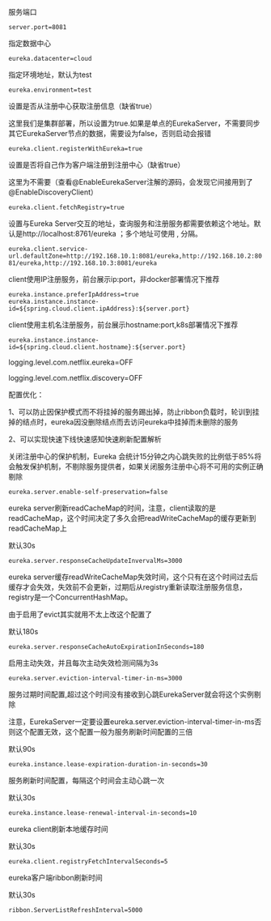 服务端口

``server.port=8081``

指定数据中心

``eureka.datacenter=cloud``

指定环境地址，默认为test

``eureka.environment=test``

设置是否从注册中心获取注册信息（缺省true）

这里我们是集群部署，所以设置为true.如果是单点的EurekaServer，不需要同步其它EurekaServer节点的数据，需要设为false，否则启动会报错

``eureka.client.registerWithEureka=true``

设置是否将自己作为客户端注册到注册中心（缺省true）

这里为不需要（查看@EnableEurekaServer注解的源码，会发现它间接用到了@EnableDiscoveryClient）

``eureka.client.fetchRegistry=true``

设置与Eureka Server交互的地址，查询服务和注册服务都需要依赖这个地址。默认是http://localhost:8761/eureka ；多个地址可使用 , 分隔。

``eureka.client.service-url.defaultZone=http://192.168.10.1:8081/eureka,http://192.168.10.2:8081/eureka,http://192.168.10.3:8081/eureka``

client使用IP注册服务，前台展示ip:port，非docker部署情况下推荐

```
eureka.instance.preferIpAddress=true
eureka.instance.instance-id=${spring.cloud.client.ipAddress}:${server.port}
```

client使用主机名注册服务，前台展示hostname:port,k8s部署情况下推荐

``eureka.instance.instance-id=${spring.cloud.client.hostname}:${server.port}``



logging.level.com.netflix.eureka=OFF

logging.level.com.netflix.discovery=OFF



配置优化：

1、可以防止因保护模式而不将挂掉的服务踢出掉，防止ribbon负载时，轮训到挂掉的结点时，eureka因没删除结点而去访问eureka中挂掉而未删除的服务

2、可以实现快速下线快速感知快速刷新配置解析

关闭注册中心的保护机制，Eureka 会统计15分钟之内心跳失败的比例低于85%将会触发保护机制，不剔除服务提供者，如果关闭服务注册中心将不可用的实例正确剔除

``eureka.server.enable-self-preservation=false``

eureka server刷新readCacheMap的时间，注意，client读取的是readCacheMap，这个时间决定了多久会把readWriteCacheMap的缓存更新到readCacheMap上

默认30s

``eureka.server.responseCacheUpdateInvervalMs=3000``

eureka server缓存readWriteCacheMap失效时间，这个只有在这个时间过去后缓存才会失效，失效前不会更新，过期后从registry重新读取注册服务信息，registry是一个ConcurrentHashMap。

由于启用了evict其实就用不太上改这个配置了

默认180s

``eureka.server.responseCacheAutoExpirationInSeconds=180``

启用主动失效，并且每次主动失效检测间隔为3s

``eureka.server.eviction-interval-timer-in-ms=3000``

服务过期时间配置,超过这个时间没有接收到心跳EurekaServer就会将这个实例剔除

注意，EurekaServer一定要设置eureka.server.eviction-interval-timer-in-ms否则这个配置无效，这个配置一般为服务刷新时间配置的三倍

默认90s

``eureka.instance.lease-expiration-duration-in-seconds=30``

服务刷新时间配置，每隔这个时间会主动心跳一次

默认30s

``eureka.instance.lease-renewal-interval-in-seconds=10``

eureka client刷新本地缓存时间

默认30s

``eureka.client.registryFetchIntervalSeconds=5``

eureka客户端ribbon刷新时间

默认30s

``ribbon.ServerListRefreshInterval=5000``